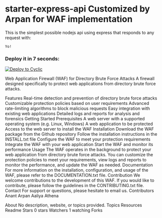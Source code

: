 # starter-express-api Customized by Arpan for WAF implementation

This is the simplest possible nodejs api using express that responds to any request with: 
```
Yo!
```

### Deploy it in 7 seconds: 

[![Deploy to Cyclic](https://deploy.cyclic.app/button.svg)](https://deploy.cyclic.app/)

Web Application Firewall (WAF) for Directory Brute Force Attacks
A firewall designed specifically to protect web applications from directory brute force attacks.

Features
Real-time detection and prevention of directory brute force attacks
Customizable protection policies based on user requirements
Advanced rate-limiting algorithms to block malicious requests
Easy integration with existing web applications
Detailed logs and reports for analysis and forensics
Getting Started
Prerequisites
A web server with a supported operating system (e.g. Linux, Windows)
A web application to be protected
Access to the web server to install the WAF
Installation
Download the WAF package from the Github repository
Follow the installation instructions in the INSTALL.txt file
Configure the WAF to meet your protection requirements
Integrate the WAF with your web application
Start the WAF and monitor its performance
Usage
The WAF operates in the background to protect your web application from directory brute force attacks. You can customize the protection policies to meet your requirements, view logs and reports to monitor the performance, and update the WAF as needed.
Documentation
For more information on the installation, configuration, and usage of the WAF, please refer to the DOCUMENTATION.txt file.
Contribution
We welcome contributions to the development of this WAF. If you would like to contribute, please follow the guidelines in the CONTRIBUTING.txt file.
Contact
For support or questions, please hesitate to email us.
Contributors
Anant Arpan Aaliya Athena

About
No description, website, or topics provided.
Topics
Resources
 Readme
Stars
 0 stars
Watchers
 1 watching
Forks
